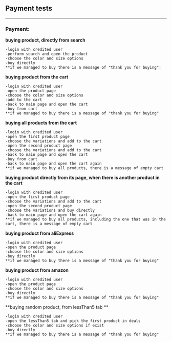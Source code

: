 
## Payment  tests
----

### Payment:


  **buying product, directly from search**
  
    -login with credited user
    -perform search and open the product
    -choose the color and size options 
    -buy directly
    **if we managed to buy there is a message of "thank you for buying":
   
  **buying product from the cart** 
   
    -login with credited user
    -open the product page
    -choose the color and size options
    -add to the cart
    -back to main page and open the cart			
    -buy from cart
    **if we managed to buy there is a message of "thank you for buying"
           
  **buying all products from the cart**
  
    -login with credited user
    -open the first product page
    -choose the variations and add to the cart
    -open the second product page
    -choose the variations and add to the cart
    -back to main page and open the cart			
    -buy from cart
    -back to main page and open the cart again		
    **if we managed to buy all products, there is a message of empty cart
   		
  **buying product directly from its page, when there is another product in the cart**
  
    -login with credited user
    -open the first product page
    -choose the variations and add to the cart
    -open the second product page
    -choose the variations and buy directly
    -back to main page and open the cart again		
    **if we managed to buy all products, including the one that was in the cart, there is a message of empty cart
   
  **buying product from aliExpress**
  
    -login with credited user
    -open the product page
    -choose the color and size options
    -buy directly
    **if we managed to buy there is a message of "thank you for buying"
		
  **buying product from amazon**
  
    -login with credited user
    -open the product page
    -choose the color and size options
    -buy directly
    **if we managed to buy there is a message of "thank you for buying"
 
  **buying random product, from lessThan5 tab **
 
    -login with credited user
    -open the lessThan5 tab and pick the first product in deals 
    -choose the color and size options if exist
    -buy directly
    **if we managed to buy there is a message of "thank you for buying"
	